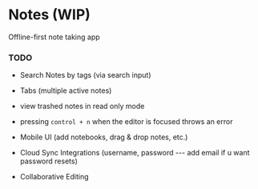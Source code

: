 # Notes (WIP)

Offline-first note taking app

### TODO
- Search Notes by tags (via search input)
- Tabs (multiple active notes)
- view trashed notes in read only mode
- pressing `control + n` when the editor is focused throws an error
- Mobile UI (add notebooks, drag & drop notes, etc.)


- Cloud Sync Integrations (username, password --- add email if u want password resets)
- Collaborative Editing

